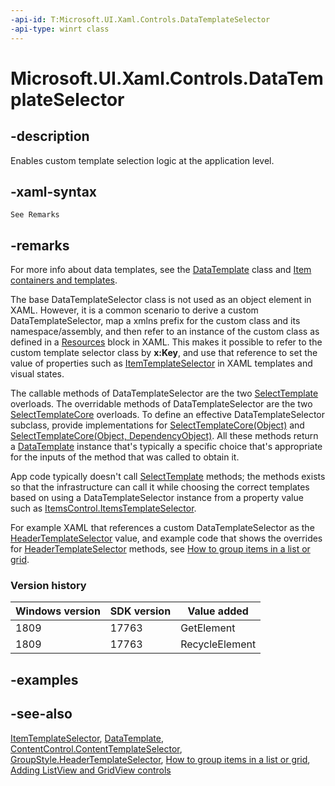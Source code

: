 ```yaml
---
-api-id: T:Microsoft.UI.Xaml.Controls.DataTemplateSelector
-api-type: winrt class
---
```


<!-- Class syntax.
public class DataTemplateSelector : Windows.UI.Xaml.Controls.IDataTemplateSelector, Windows.UI.Xaml.Controls.IDataTemplateSelector2, Windows.UI.Xaml.Controls.IDataTemplateSelectorOverrides, Windows.UI.Xaml.Controls.IDataTemplateSelectorOverrides2
-->

# Microsoft.UI.Xaml.Controls.DataTemplateSelector

## -description
Enables custom template selection logic at the application level.

## -xaml-syntax
```xaml
See Remarks
```


## -remarks

For more info about data templates, see the [DataTemplate](../microsoft.ui.xaml/datatemplate.md) class and [Item containers and templates](/windows/uwp/design/controls-and-patterns/item-containers-templates).

The base DataTemplateSelector class is not used as an object element in XAML. However, it is a common scenario to derive a custom DataTemplateSelector, map a xmlns prefix for the custom class and its namespace/assembly, and then refer to an instance of the custom class as defined in a [Resources](../microsoft.ui.xaml/frameworkelement_resources.md) block in XAML. This makes it possible to refer to the custom template selector class by **x:Key**, and use that reference to set the value of properties such as [ItemTemplateSelector](itemscontrol_itemtemplateselector.md) in XAML templates and visual states.

The callable methods of DataTemplateSelector are the two [SelectTemplate](datatemplateselector_selecttemplate_955778203.md) overloads. The overridable methods of DataTemplateSelector are the two [SelectTemplateCore](datatemplateselector_selecttemplatecore_402628248.md) overloads. To define an effective DataTemplateSelector subclass, provide implementations for [SelectTemplateCore(Object)](datatemplateselector_selecttemplatecore_402628248.md) and [SelectTemplateCore(Object, DependencyObject)](datatemplateselector_selecttemplatecore_83003154.md). All these methods return a [DataTemplate](../microsoft.ui.xaml/datatemplate.md) instance that's typically a specific choice that's appropriate for the inputs of the method that was called to obtain it.

App code typically doesn't call [SelectTemplate](datatemplateselector_selecttemplate_955778203.md) methods; the methods exists so that the infrastructure can call it while choosing the correct templates based on using a DataTemplateSelector instance from a property value such as [ItemsControl.ItemsTemplateSelector](itemscontrol_itemtemplateselector.md).

For example XAML that references a custom DataTemplateSelector as the [HeaderTemplateSelector](groupstyle_headertemplateselector.md) value, and example code that shows the overrides for [HeaderTemplateSelector](groupstyle_headertemplateselector.md) methods, see [How to group items in a list or grid](/previous-versions/windows/apps/hh780627(v=win.10)).

### Version history

| Windows version | SDK version | Value added |
| -- | -- | -- |
| 1809 | 17763 | GetElement |
| 1809 | 17763 | RecycleElement |

## -examples

## -see-also
[ItemTemplateSelector](itemscontrol_itemtemplateselector.md), [DataTemplate](../microsoft.ui.xaml/datatemplate.md), [ContentControl.ContentTemplateSelector](contentcontrol_contenttemplateselector.md), [GroupStyle.HeaderTemplateSelector](groupstyle_headertemplateselector.md), [How to group items in a list or grid](/previous-versions/windows/apps/hh780627(v=win.10)), [Adding ListView and GridView controls](/previous-versions/windows/apps/hh780618(v=win.10))
